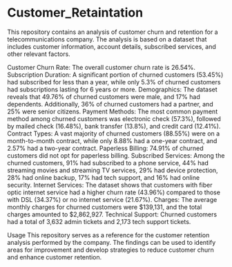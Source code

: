 # Customer_Retaintation


This repository contains an analysis of customer churn and retention for a telecommunications company. The analysis is based on a dataset that includes customer information, account details, subscribed services, and other relevant factors.


Customer Churn Rate: The overall customer churn rate is 26.54%.
Subscription Duration: A significant portion of churned customers (53.45%) had subscribed for less than a year, while only 5.3% of churned customers had subscriptions lasting for 6 years or more.
Demographics: The dataset reveals that 49.76% of churned customers were male, and 17% had dependents. Additionally, 36% of churned customers had a partner, and 25% were senior citizens.
Payment Methods: The most common payment method among churned customers was electronic check (57.3%), followed by mailed check (16.48%), bank transfer (13.8%), and credit card (12.41%).
Contract Types: A vast majority of churned customers (88.55%) were on a month-to-month contract, while only 8.88% had a one-year contract, and 2.57% had a two-year contract.
Paperless Billing: 74.91% of churned customers did not opt for paperless billing.
Subscribed Services: Among the churned customers, 91% had subscribed to a phone service, 44% had streaming movies and streaming TV services, 29% had device protection, 28% had online backup, 17% had tech support, and 16% had online security.
Internet Services: The dataset shows that customers with fiber optic internet service had a higher churn rate (43.96%) compared to those with DSL (34.37%) or no internet service (21.67%).
Charges: The average monthly charges for churned customers were $139,131, and the total charges amounted to $2,862,927.
Technical Support: Churned customers had a total of 3,632 admin tickets and 2,173 tech support tickets.

Usage
This repository serves as a reference for the customer retention analysis performed by the company. The findings can be used to identify areas for improvement and develop strategies to reduce customer churn and enhance customer retention.
